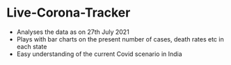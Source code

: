 # Live-Corona-Tracker
* Analyses the data as on 27th July 2021
* Plays with bar charts on the present number of cases, death rates etc in each state
* Easy understanding of the current Covid scenario in India
